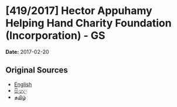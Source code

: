 # [419/2017] Hector Appuhamy Helping Hand Charity Foundation (Incorporation) - GS

**Date:** 2017-02-20

## Original Sources

- [English](https://documents.gov.lk/view/bills/2017/2/419-2017_E.pdf)
- [සිංහල](https://documents.gov.lk/view/bills/2017/2/419-2017_S.pdf)
- [தமிழ்](https://documents.gov.lk/view/bills/2017/2/419-2017_T.pdf)
